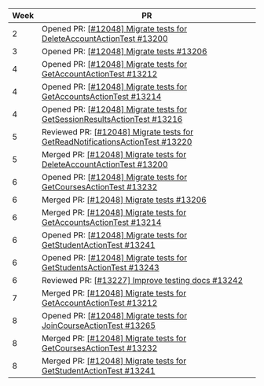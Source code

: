 | Week | PR                                                                                                                                 |
|------|------------------------------------------------------------------------------------------------------------------------------------|
| 2    | Opened PR: [[#12048] Migrate tests for DeleteAccountActionTest #13200](https://github.com/TEAMMATES/teammates/pull/13200)          |
| 3    | Opened PR: [[#12048] Migrate tests #13206](https://github.com/TEAMMATES/teammates/pull/13206)                                      |
| 4    | Opened PR: [[#12048] Migrate tests for GetAccountActionTest #13212](https://github.com/TEAMMATES/teammates/pull/13212)             |
| 4    | Opened PR: [[#12048] Migrate tests for GetAccountsActionTest #13214](https://github.com/TEAMMATES/teammates/pull/13214)            |
| 4    | Opened PR: [[#12048] Migrate tests for GetSessionResultsActionTest #13216](https://github.com/TEAMMATES/teammates/pull/13216)      |
| 5    | Reviewed PR: [[#12048] Migrate tests for GetReadNotificationsActionTest #13220](https://github.com/TEAMMATES/teammates/pull/13220) |
| 5    | Merged PR: [[#12048] Migrate tests for DeleteAccountActionTest #13200](https://github.com/TEAMMATES/teammates/pull/13200)          |
| 6    | Opened PR: [[#12048] Migrate tests for GetCoursesActionTest #13232](https://github.com/TEAMMATES/teammates/pull/13232)             |
| 6    | Merged PR: [[#12048] Migrate tests #13206](https://github.com/TEAMMATES/teammates/pull/13206)                                      |
| 6    | Merged PR: [[#12048] Migrate tests for GetAccountsActionTest #13214](https://github.com/TEAMMATES/teammates/pull/13214)            |
| 6    | Opened PR: [[#12048] Migrate tests for GetStudentActionTest #13241](https://github.com/TEAMMATES/teammates/pull/13241)             |
| 6    | Opened PR: [[#12048] Migrate tests for GetStudentsActionTest #13243](https://github.com/TEAMMATES/teammates/pull/13243)            |
| 6    | Reviewed PR: [[#13227] Improve testing docs #13242](https://github.com/TEAMMATES/teammates/pull/13242)                             |
| 7    | Merged PR: [[#12048] Migrate tests for GetAccountActionTest #13212](https://github.com/TEAMMATES/teammates/pull/13212)             |
| 8    | Opened PR: [[#12048] Migrate tests for JoinCourseActionTest #13265](https://github.com/TEAMMATES/teammates/pull/13265)             |
| 8    | Merged PR: [[#12048] Migrate tests for GetCoursesActionTest #13232](https://github.com/TEAMMATES/teammates/pull/13232)             |
| 8    | Merged PR: [[#12048] Migrate tests for GetStudentActionTest #13241](https://github.com/TEAMMATES/teammates/pull/13241)             |
